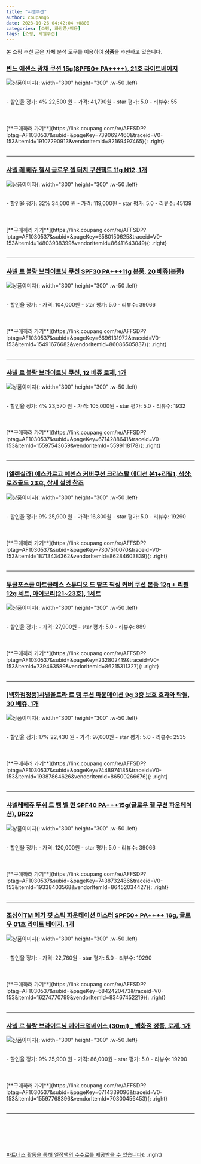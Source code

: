 ```yaml
---
title: "샤넬쿠션"
author: coupang6
date: 2023-10-26 04:42:04 +0800
categories: [쇼핑, 화장품/미용]
tags: [쇼핑, 샤넬쿠션]
---
```


본 쇼핑 추천 글은 자체 분석 도구를 이용하여 [**상품**](https://link.coupang.com/a/bao1ui)을 추천하고 있습니다.

### [빈느 에센스 광채 쿠션 15g(SPF50+ PA++++), 21호 라이트베이지](https://link.coupang.com/re/AFFSDP?lptag=AF1030537&subid=&pageKey=7390697460&traceid=V0-153&itemId=19107290913&vendorItemId=82169497465)

![상품이미지](https://thumbnail8.coupangcdn.com/thumbnails/remote/230x230ex/image/vendor_inventory/3805/0801027fadc2d756ead7d39ebcb821b1d0e623a6fe7925a348cd679581c6.png){: width="300" height="300" .w-50 .left}


<br>
- 할인율 정가: 4%  22,500   원
- 가격: 41,790원
- star 평가: 5.0
- 리뷰수: 55
<br>
<br>
<br>
<br>
[**구매하러 가기**](https://link.coupang.com/re/AFFSDP?lptag=AF1030537&subid=&pageKey=7390697460&traceid=V0-153&itemId=19107290913&vendorItemId=82169497465){: .right}
<br>
<br>

---

### [샤넬 레 베쥬 헬시 글로우 젤 터치 쿠션팩트 11g N12, 1개](https://link.coupang.com/re/AFFSDP?lptag=AF1030537&subid=&pageKey=6580150625&traceid=V0-153&itemId=14803938399&vendorItemId=86411643049)

![상품이미지](https://thumbnail9.coupangcdn.com/thumbnails/remote/230x230ex/image/vendor_inventory/4780/b509edd6714aac38fb83433e6ee0348b70f760532c73115bd134aab22b29.jpg){: width="300" height="300" .w-50 .left}


<br>
- 할인율 정가: 32%  34,000   원
- 가격: 119,000원
- star 평가: 5.0
- 리뷰수: 45139
<br>
<br>
<br>
<br>
[**구매하러 가기**](https://link.coupang.com/re/AFFSDP?lptag=AF1030537&subid=&pageKey=6580150625&traceid=V0-153&itemId=14803938399&vendorItemId=86411643049){: .right}
<br>
<br>

---

### [샤넬 르 블랑 브라이트닝 쿠션 SPF30 PA+++11g 본품, 20 베쥬(본품)](https://link.coupang.com/re/AFFSDP?lptag=AF1030537&subid=&pageKey=6696131972&traceid=V0-153&itemId=15491676682&vendorItemId=86086505837)

![상품이미지](https://thumbnail6.coupangcdn.com/thumbnails/remote/230x230ex/image/vendor_inventory/f2df/f55d13733349f74967262d5223df5967b090aaf92f851b5483bbba60fdb1.jpg){: width="300" height="300" .w-50 .left}


<br>
- 할인율 정가: 
- 가격: 104,000원
- star 평가: 5.0
- 리뷰수: 39066
<br>
<br>
<br>
<br>
[**구매하러 가기**](https://link.coupang.com/re/AFFSDP?lptag=AF1030537&subid=&pageKey=6696131972&traceid=V0-153&itemId=15491676682&vendorItemId=86086505837){: .right}
<br>
<br>

---

### [샤넬 르 블랑 브라이트닝 쿠션, 12 베쥬 로제, 1개](https://link.coupang.com/re/AFFSDP?lptag=AF1030537&subid=&pageKey=6714288641&traceid=V0-153&itemId=15597543659&vendorItemId=5599118178)

![상품이미지](https://thumbnail7.coupangcdn.com/thumbnails/remote/230x230ex/image/vendor_inventory/cdb9/9588fb3bc5edbfcb66403d20f3eca907c9427af9ebe169856e09922acef2.jpg){: width="300" height="300" .w-50 .left}


<br>
- 할인율 정가: 4%  23,570   원
- 가격: 105,000원
- star 평가: 5.0
- 리뷰수: 1932
<br>
<br>
<br>
<br>
[**구매하러 가기**](https://link.coupang.com/re/AFFSDP?lptag=AF1030537&subid=&pageKey=6714288641&traceid=V0-153&itemId=15597543659&vendorItemId=5599118178){: .right}
<br>
<br>

---

### [[엘렌실라] 에스카르고 에센스 커버쿠션 크리스탈 에디션 본1+리필1, 색상:로즈골드 23호, 상세 설명 참조](https://link.coupang.com/re/AFFSDP?lptag=AF1030537&subid=&pageKey=7307510070&traceid=V0-153&itemId=18713434362&vendorItemId=86284603839)

![상품이미지](https://thumbnail9.coupangcdn.com/thumbnails/remote/230x230ex/image/vendor_inventory/0ec3/f7db2d288ae8de4f248ff9795107414a1f56928dad2d9a6bc336463dae24.jpg){: width="300" height="300" .w-50 .left}


<br>
- 할인율 정가: 9%  25,900   원
- 가격: 16,800원
- star 평가: 5.0
- 리뷰수: 19290
<br>
<br>
<br>
<br>
[**구매하러 가기**](https://link.coupang.com/re/AFFSDP?lptag=AF1030537&subid=&pageKey=7307510070&traceid=V0-153&itemId=18713434362&vendorItemId=86284603839){: .right}
<br>
<br>

---

### [투쿨포스쿨 아트클래스 스튜디오 드 땅뜨 픽싱 커버 쿠션 본품 12g + 리필 12g 세트, 아이보리(21~23호), 1세트](https://link.coupang.com/re/AFFSDP?lptag=AF1030537&subid=&pageKey=232802419&traceid=V0-153&itemId=739463589&vendorItemId=86215311327)

![상품이미지](https://thumbnail8.coupangcdn.com/thumbnails/remote/230x230ex/image/vendor_inventory/8642/f0c775fc03a85617e5d973e4bc18d4ff9aa0645b92e8b7b96dd68bebca87.jpg){: width="300" height="300" .w-50 .left}


<br>
- 할인율 정가: 
- 가격: 27,900원
- star 평가: 5.0
- 리뷰수: 889
<br>
<br>
<br>
<br>
[**구매하러 가기**](https://link.coupang.com/re/AFFSDP?lptag=AF1030537&subid=&pageKey=232802419&traceid=V0-153&itemId=739463589&vendorItemId=86215311327){: .right}
<br>
<br>

---

### [[백화점정품]샤넬울트라 르 뗑 쿠션 파운데이션 9g 3중 보호 효과와 탁월, 30 베쥬, 1개](https://link.coupang.com/re/AFFSDP?lptag=AF1030537&subid=&pageKey=7448974185&traceid=V0-153&itemId=19387864626&vendorItemId=86500266676)

![상품이미지](https://thumbnail8.coupangcdn.com/thumbnails/remote/230x230ex/image/vendor_inventory/4bbf/f9255be8068c32817e1b2569ae56d570c200965850d0ee8082252b581972.jpg){: width="300" height="300" .w-50 .left}


<br>
- 할인율 정가: 17%  22,430   원
- 가격: 97,000원
- star 평가: 5.0
- 리뷰수: 2535
<br>
<br>
<br>
<br>
[**구매하러 가기**](https://link.coupang.com/re/AFFSDP?lptag=AF1030537&subid=&pageKey=7448974185&traceid=V0-153&itemId=19387864626&vendorItemId=86500266676){: .right}
<br>
<br>

---

### [샤넬레베쥬 뚜쉬 드 뗑 벨 민 SPF40 PA+++15g(글로우 젤 쿠션 파운데이션), BR22](https://link.coupang.com/re/AFFSDP?lptag=AF1030537&subid=&pageKey=7438732486&traceid=V0-153&itemId=19338403568&vendorItemId=86452034427)

![상품이미지](https://thumbnail10.coupangcdn.com/thumbnails/remote/230x230ex/image/vendor_inventory/4a47/5a5326eede847221a3b1f08eb57f193e02a944ea8de465baf99c75cbd72c.jpeg){: width="300" height="300" .w-50 .left}


<br>
- 할인율 정가: 
- 가격: 120,000원
- star 평가: 5.0
- 리뷰수: 39066
<br>
<br>
<br>
<br>
[**구매하러 가기**](https://link.coupang.com/re/AFFSDP?lptag=AF1030537&subid=&pageKey=7438732486&traceid=V0-153&itemId=19338403568&vendorItemId=86452034427){: .right}
<br>
<br>

---

### [조성아TM 메가 핏 스틱 파운데이션 마스터 SPF50+ PA++++ 16g, 글로우 01호 라이트 베이지, 1개](https://link.coupang.com/re/AFFSDP?lptag=AF1030537&subid=&pageKey=6842420473&traceid=V0-153&itemId=16274770799&vendorItemId=83467452219)

![상품이미지](https://thumbnail9.coupangcdn.com/thumbnails/remote/230x230ex/image/retail/images/585764613522383-5c71228c-b2b6-44f9-af70-51579a032426.jpg){: width="300" height="300" .w-50 .left}


<br>
- 할인율 정가: 
- 가격: 22,760원
- star 평가: 5.0
- 리뷰수: 19290
<br>
<br>
<br>
<br>
[**구매하러 가기**](https://link.coupang.com/re/AFFSDP?lptag=AF1030537&subid=&pageKey=6842420473&traceid=V0-153&itemId=16274770799&vendorItemId=83467452219){: .right}
<br>
<br>

---

### [샤넬 르 블랑 브라이트닝 메이크업베이스 (30ml) _ 백화점 정품, 로제, 1개](https://link.coupang.com/re/AFFSDP?lptag=AF1030537&subid=&pageKey=6714339096&traceid=V0-153&itemId=15597768396&vendorItemId=70300456453)

![상품이미지](https://thumbnail6.coupangcdn.com/thumbnails/remote/230x230ex/image/vendor_inventory/0439/2c3a1cb257daca9a4d9010201b53bbafd9cac4f9aefc28604bb11abcf632.jpg){: width="300" height="300" .w-50 .left}


<br>
- 할인율 정가: 9%  25,900   원
- 가격: 86,000원
- star 평가: 5.0
- 리뷰수: 19290
<br>
<br>
<br>
<br>
[**구매하러 가기**](https://link.coupang.com/re/AFFSDP?lptag=AF1030537&subid=&pageKey=6714339096&traceid=V0-153&itemId=15597768396&vendorItemId=70300456453){: .right}
<br>
<br>

---
<br><br><br><br><br> [파트너스 활동을 통해 일정액의 수수료를 제공받을 수 있습니다](https://link.coupang.com/a/bao1ui){: .right}